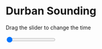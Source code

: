 <h1>Durban Sounding</h1>
<p>Drag the slider to change the time</p>

<div class="slidecontainer">
<input oninput='setImage(this)' class="slider" type="range" min="0" max="6" value="0" step="1" />
<img id='img'/>
</div>

<script>
var img = document.getElementById('img');
var img_array = ['/assets/images/skwt/skd_dur_wrfout_d01_2020-04-22_12:00:00.png',
'/assets/images/skwt/skd_dur_wrfout_d01_2020-04-22_18:00:00.png',
'/assets/images/skwt/skd_dur_wrfout_d01_2020-04-23_00:00:00.png',
'/assets/images/skwt/skd_dur_wrfout_d01_2020-04-23_06:00:00.png',
'/assets/images/skwt/skd_dur_wrfout_d01_2020-04-23_12:00:00.png',
'/assets/images/skwt/skd_dur_wrfout_d01_2020-04-23_18:00:00.png',];
function setImage(obj)
{
        var value = obj.value;
        img.src = img_array[value];

}
</script>
